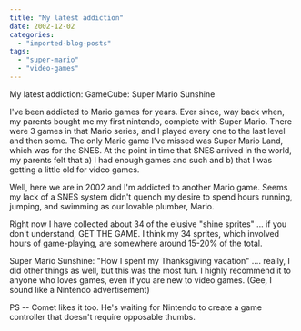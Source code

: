 ```yaml
---
title: "My latest addiction"
date: 2002-12-02
categories: 
  - "imported-blog-posts"
tags: 
  - "super-mario"
  - "video-games"
---
```


My latest addiction: GameCube: Super Mario Sunshine

I've been addicted to Mario games for years. Ever since, way back when, my parents bought me my first nintendo, complete with Super Mario. There were 3 games in that Mario series, and I played every one to the last level and then some. The only Mario game I've missed was Super Mario Land, which was for the SNES. At the point in time that SNES arrived in the world, my parents felt that a) I had enough games and such and b) that I was getting a little old for video games.

Well, here we are in 2002 and I'm addicted to another Mario game. Seems my lack of a SNES system didn't quench my desire to spend hours running, jumping, and swimming as our lovable plumber, Mario.

Right now I have collected about 34 of the elusive "shine sprites" … if you don't understand, GET THE GAME. I think my 34 sprites, which involved hours of game-playing, are somewhere around 15-20% of the total.

Super Mario Sunshine: "How I spent my Thanksgiving vacation" …. really, I did other things as well, but this was the most fun. I highly recommend it to anyone who loves games, even if you are new to video games. (Gee, I sound like a Nintendo advertisement)

PS -- Comet likes it too. He's waiting for Nintendo to create a game controller that doesn't require opposable thumbs.
